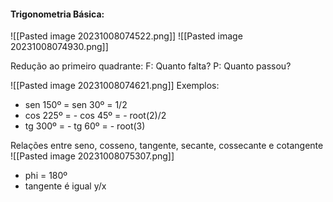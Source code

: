 #### Trigonometria Básica:
![[Pasted image 20231008074522.png]]
![[Pasted image 20231008074930.png]]

Redução ao primeiro quadrante:
F: Quanto falta?
P: Quanto passou?

![[Pasted image 20231008074621.png]]
Exemplos:
- sen 150º = sen 30º = 1/2
- cos 225º = - cos 45º = - root(2)/2
- tg 300º = - tg 60º = - root(3)

Relações entre seno, cosseno, tangente, secante, cossecante e cotangente
![[Pasted image 20231008075307.png]]
- phi = 180º
- tangente é igual y/x